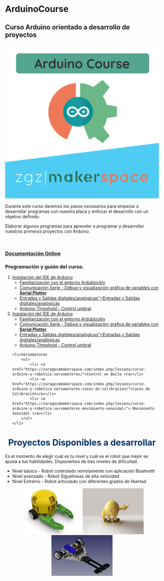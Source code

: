 # ArduinoCourse
<h2>Curso Arduino orientado a desarrollo de proyectos</h2>


<p align="center">
  <img  src="rsc/Arduino_Course_ZMS.png" width="600"/>
  
</p>
Durante este curso daremos los pasos necesarios para empezar a desarrollar programas con nuestra placa y enfocar el desarrollo con un objetivo definido.

Elaborar algunos programas para aprender a programar y desarrollar nuestros primeros proyectos con Arduino.

<br>
<h3><a href="https://zaragozamakerspace.com/index.php/courses/curso-basico-arduino/">Documentación Online</a></h3>

<h3>Programación y guión del curso.</h3>
<ol>
	<li><a href="https://zaragozamakerspace.com/index.php/lessons/curso-arduino-y-robotica-instalacion-ide-de-arduino/">Instalación del IDE de  Arduino</a>
		<ul>
			<li><a href="https://zaragozamakerspace.com/index.php/arduino-online-como-usar-ardublockly/">Familiarización con el entorno Ardublockly</a></li>
			<li><a href="https://zaragozamakerspace.com/index.php/lessons/curso-arduino-y-robotica-serial-monitor/">Comunicación Serie - Debug y visualización gráfica de variables con <strong>Serial Plotter</strong></a></li>
			<li><a href="https://zaragozamakerspace.com/index.php/lessons/curso-arduino-robotica-entradas-y-salidas/">Entradas y Salidas digitales/analógicas">Entradas y Salidas digitales/analógicas</a></li>
			<li><a href="https://zaragozamakerspace.com/index.php/lessons/control-umbral/" target="_blank" rel="noopener">Arduino Threshold - Control umbral</a></li>
		</ul>
	</li>
	<li><a href="https://zaragozamakerspace.com/index.php/lessons/curso-arduino-y-robotica-instalacion-ide-de-arduino/">Instalación del IDE de  Arduino</a>
		<ul>
			<li><a href="https://zaragozamakerspace.com/index.php/arduino-online-como-usar-ardublockly/">Familiarización con el entorno Ardublockly</a></li>
			<li><a href="https://zaragozamakerspace.com/index.php/lessons/curso-arduino-y-robotica-serial-monitor/">Comunicación Serie - Debug y visualización gráfica de variables con <strong>Serial Plotter</strong></a></li>
			<li><a href="https://zaragozamakerspace.com/index.php/lessons/curso-arduino-robotica-entradas-y-salidas/">Entradas y Salidas digitales/analógicas">Entradas y Salidas digitales/analógicas</a></li>
			<li><a href="https://zaragozamakerspace.com/index.php/lessons/control-umbral/" target="_blank" rel="noopener">Arduino Threshold - Control umbral</a></li>
		</ul>
	</li>

	<li>Servomotores
		<ul>
			<li> <a href="https://zaragozamakerspace.com/index.php/lessons/curso-arduino-y-robotica-servomotores/">Control en Bucle </a></li>
			<li> <a href="https://zaragozamakerspace.com/index.php/lessons/curso-arduino-y-robotica-servomotores-casos-de-calibracion/">Casos de Calibración</a></li>
			<li> <a href="https://zaragozamakerspace.com/index.php/lessons/curso-arduino-y-robotica-servomotores-movimiento-senoidal/"> Movimiento Senoidal </a></li>
		</ul>
	</li>

</ol>


<h1 style="text-align: center;"><span style="color: #003366;">Proyectos Disponibles a desarrollar</span></h1>
Es el momento de elegir cuál es tu nivel y cuál es el robot que mejor se ajusta a tus habilidades. Disponemos de tres niveles de dificultad.
<ul>
 	<li>Nivel básico - Robot controlado remotamente con aplicación Bluetooth</li>
 	<li>Nivel avanzado - Robot Siguelineas de alta velocidad</li>
 	<li>Nivel Extremo - Robot articulado con diferentes grados de libertad</li>
</ul>

<p align="center">
  <img  src="rsc/IMG/RemoteCar.jpg" width="200"/>
  <img  src="rsc/IMG/RemoteBiped.jpg" width="200"/>
  <img  src="rsc/IMG/HighSpeed_FollowLine.png" width="200"/>
  
</p>
